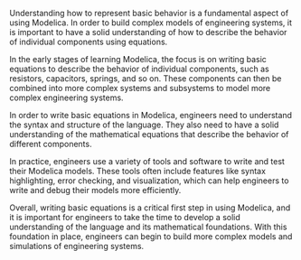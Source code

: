 Understanding how to represent basic behavior is a fundamental aspect of using Modelica. In order to build complex models of engineering systems, it is important to have a solid understanding of how to describe the behavior of individual components using equations.

In the early stages of learning Modelica, the focus is on writing basic equations to describe the behavior of individual components, such as resistors, capacitors, springs, and so on. These components can then be combined into more complex systems and subsystems to model more complex engineering systems.

In order to write basic equations in Modelica, engineers need to understand the syntax and structure of the language. They also need to have a solid understanding of the mathematical equations that describe the behavior of different components.

In practice, engineers use a variety of tools and software to write and test their Modelica models. These tools often include features like syntax highlighting, error checking, and visualization, which can help engineers to write and debug their models more efficiently.

Overall, writing basic equations is a critical first step in using Modelica, and it is important for engineers to take the time to develop a solid understanding of the language and its mathematical foundations. With this foundation in place, engineers can begin to build more complex models and simulations of engineering systems.